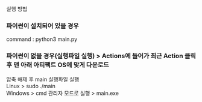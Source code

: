 실행 방법

### 파이썬이 설치되어 있을 경우
command : python3 main.py

### 파이썬이 없을 경우(실행파일 실행) > Actions에 들어가 최근 Action 클릭 후 맨 아래 아티팩트 OS에 맞게 다운로드
압축 해제 후 main 실행파일 실행  
Linux > sudo ./main  
Windows > cmd 관리자 모드로 실행 > main.exe
